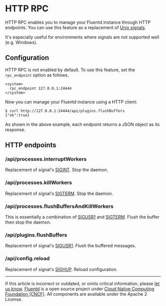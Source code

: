 # HTTP RPC

HTTP RPC enables you to manage your Fluentd instance through HTTP
endpoints. You can use this feature as a replacement of [Unix
signals](/articles/signals.md).

It's especially useful for environments where signals are not supported
well (e.g. Windows).


## Configuration

HTTP RPC is not enabled by default. To use this feature, set the
`rpc_endpoint` option as follows.

``` {.CodeRay}
<system>
  rpc_endpoint 127.0.0.1:24444
</system>
```

Now you can manage your Fluentd instance using a HTTP client:

``` {.CodeRay}
$ curl http://127.0.0.1:24444/api/plugins.flushBuffers
{"ok":true}
```

As shown in the above example, each endpoint returns a JSON object as
its response.


## HTTP endpoints


### /api/processes.interruptWorkers

Replacement of signal's [SIGINT](signals#sigint-or-sigterm). Stop the
daemon.


### /api/processes.killWorkers

Replacement of signal's [SIGTERM](signals#sigint-or-sigterm). Stop the
daemon.


### /api/processes.flushBuffersAndKillWorkers

This is essentially a combination of [SIGUSR1](signals#sigusr1) and
[SIGTERM](signals#sigint-or-sigterm). Flush the buffer then stop the
daemon.


### /api/plugins.flushBuffers

Replacement of signal's [SIGUSR1](signals#sigusr1). Flush the buffered
messages.


### /api/config.reload

Replacement of signal's [SIGHUP](signals#sighup). Reload configuration.


------------------------------------------------------------------------

If this article is incorrect or outdated, or omits critical information,
please [let us know](https://github.com/fluent/fluentd-docs/issues?state=open).
[Fluentd](http://www.fluentd.org/) is a open source project under [Cloud
Native Computing Foundation (CNCF)](https://cncf.io/). All components
are available under the Apache 2 License.
